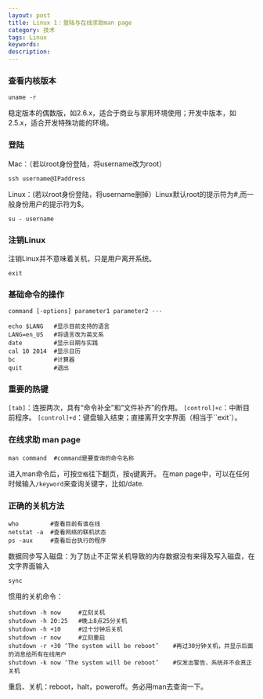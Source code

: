 ```yaml
---
layout: post
title: Linux 1：登陆与在线求助man page
category: 技术
tags: Linux
keywords:
description:
---
```


### 查看内核版本
```
uname -r
```
稳定版本的偶数版，如2.6.x，适合于商业与家用环境使用；开发中版本，如2.5.x，适合开发特殊功能的环境。

### 登陆

Mac：（若以root身份登陆，将username改为root）

```
ssh username@IPaddress
```
Linux：(若以root身份登陆，将username删掉）Linux默认root的提示符为#,而一般身份用户的提示符为$。

```
su - username
```

### 注销Linux
注销Linux并不意味着关机，只是用户离开系统。

```
exit
```

### 基础命令的操作

```
command [-options] parameter1 parameter2 ···
```

```
echo $LANG   #显示目前支持的语言
LANG=en_US   #将语言改为英文系
date         #显示日期与实践
cal 10 2014  #显示日历
bc           #计算器
quit         #退出
```

### 重要的热键
`[tab]`：连按两次，具有“命令补全”和“文件补齐”的作用。
`[control]+c`：中断目前程序。
`[control]+d`：键盘输入结束；直接离开文字界面（相当于``exit`）。

### 在线求助 man page

```
man command  #command是要查询的命令名称
```

进入man命令后，可按`空格`往下翻页，按`q`键离开。
在man page中，可以在任何时候输入`/keyword`来查询关键字，比如/date.

### 正确的关机方法
```
who         #查看目前有谁在线
netstat -a  #查看网络的联机状态
ps -aux     #查看后台执行的程序
```

数据同步写入磁盘：为了防止不正常关机导致的内存数据没有来得及写入磁盘，在文字界面输入

```
sync
```

惯用的关机命令：

```
shutdown -h now     #立刻关机
shutdown -h 20:25   #晚上8点25分关机
shutdown -h +10     #过十分钟后关机
shutdown -r now     #立刻重启
shutdown -r +30 ‘The system will be reboot’    #再过30分钟关机，并显示后面的消息给所有在线用户
shutdown -k now ‘The system will be reboot’    #仅发出警告，系统并不会真正关机
```

重启、关机：reboot，halt，poweroff。务必用man去查询一下。
